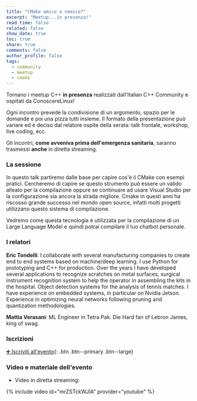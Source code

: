 ```yaml
---
title: "CMake amico o nemico?"
excerpt: "Meetup...in presenza!"
read_time: false
related: false
show_date: true
toc: true
share: true
comments: false
author_profile: false
tags:
  - community
  - meetup
  - cmake
---
```


Tornano i meetup C++ **in presenza** realizzati dall'Italian C++ Community e ospitati da ConoscereLinux!

Ogni incontro prevede la condivisione di un argomento, spazio per le domande e poi una pizza tutti insieme.
Il formato della presentazione può variare ed è deciso dal relatore ospite della serata: talk frontale, workshop, live coding, ecc.

Gli incontri, **come avveniva prima dell'emergenza sanitaria**, saranno trasmessi **anche** in diretta streaming.

### La sessione

In questo talk partiremo dalle base per capire cos'è il CMake con esempi pratici.
Cercheremo di capire se questo strumento può essere un valido alleato per la compilazione
oppure se continuare ad usare Visual Studio per la configurazione sia ancora la strada migliore.
Cmake in questi anni ha riscosso grande successo nel mondo open source, infatti molti progetti utilizzano
questo sistema di compilazione.

Vedremo come questa tecnologia è utilizzata per la compilazione di un Large Language Model e
quindi potrai compilare il tuo chatbot personale.

### I relatori

**Eric Tondelli**: I collaborate with several manufacturing companies to create end to end systems based on machine/deep learning. I use Python for prototyping and C++ for production.
Over the years I have developed several applications to recognize scratches on metal surfaces, surgical instrument recognition system to help the operator in assembling the kits in the hospital. Object detection systems for the analysis of tennis matches. I have experience on embedded systems, in particular on Nvidia Jetson. Experience in optimizing neural networks following pruning and quantization methodologies.

**Mattia Verasani**: ML Engineer in Tetra Pak. Die Hard fan of Lebron James, king of swag.

### Iscrizioni

[➕ Iscriviti all'evento](https://conoscerelinux.org/courses/meetupcpp_0324/){: .btn .btn--primary .btn--large}

### Video e materiale dell'evento

- Video in diretta streaming:

{% include video id="mrZSTckWJlA" provider="youtube" %}